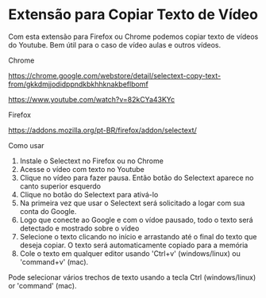 # Extensão para Copiar Texto de Vídeo

Com esta extensão para Firefox ou Chrome podemos copiar texto de vídeos do Youtube.
Bem útil para o caso de vídeo aulas e outros vídeos.

Chrome

https://chrome.google.com/webstore/detail/selectext-copy-text-from/gkkdmjjodidppndkbkhhknakbeflbomf

https://www.youtube.com/watch?v=82kCYa43KYc

Firefox

https://addons.mozilla.org/pt-BR/firefox/addon/selectext/

Como usar

1. Instale o Selectext no Firefox ou no Chrome
2. Acesse o vídeo com texto no Youtube
3. Clique no vídeo para fazer pausa. Então botão do Selectext aparece no canto superior esquerdo
4. Clique no botão do Selectext para ativá-lo
5. Na primeira vez que usar o Selectext será solicitado a logar com sua conta do Google.
6. Logo que conecte ao Google e com o vídoe pausado, todo o texto será detectado e mostrado sobre o vídeo
7. Selecione o texto clicando no início e arrastando até o final do texto que deseja copiar. O texto será automaticamente copiado para a memória
8. Cole o texto em qualquer editor usando 'Ctrl+v' (windows/linux) ou 'command+v' (mac).

Pode selecionar vários trechos de texto usando a tecla Ctrl (windows/linux) or 'command' (mac).
